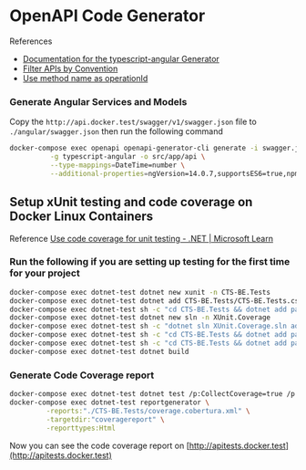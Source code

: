 # OpenAPI Code Generator

References 

- [Documentation for the typescript-angular Generator](https://openapi-generator.tech/docs/generators/typescript-angular)
- [Filter APIs by Convention](https://github.com/domaindrivendev/Swashbuckle.AspNetCore?tab=readme-ov-file#omit-actions-by-convention)
- [Use method name as operationId](https://github.com/domaindrivendev/Swashbuckle.AspNetCore?tab=readme-ov-file#assign-explicit-operationids)

### Generate Angular Services and Models
Copy the `http://api.docker.test/swagger/v1/swagger.json` file to `./angular/swagger.json` then run the following command

```sh
docker-compose exec openapi openapi-generator-cli generate -i swagger.json \
          -g typescript-angular -o src/app/api \
          --type-mappings=DateTime=number \
          --additional-properties=ngVersion=14.0.7,supportsES6=true,npmVersion=10.8.2,fileNaming=kebab-case
``` 

## Setup xUnit testing and code coverage on Docker Linux Containers

Reference [Use code coverage for unit testing - .NET | Microsoft Learn](https://learn.microsoft.com/en-us/dotnet/core/testing/unit-testing-code-coverage?tabs=linux)

### Run the following if you are setting up testing for the first time for your project

```sh
docker-compose exec dotnet-test dotnet new xunit -n CTS-BE.Tests
docker-compose exec dotnet-test dotnet add CTS-BE.Tests/CTS-BE.Tests.csproj reference CTS-BE/CTS-BE.csproj
docker-compose exec dotnet-test sh -c "cd CTS-BE.Tests && dotnet add package coverlet.msbuild"
docker-compose exec dotnet-test dotnet new sln -n XUnit.Coverage
docker-compose exec dotnet-test sh -c "dotnet sln XUnit.Coverage.sln add **/*.csproj --in-root"
docker-compose exec dotnet-test sh -c "cd CTS-BE.Tests && dotnet add package Moq --version 4.20.70"
docker-compose exec dotnet-test sh -c "cd CTS-BE.Tests && dotnet add package FluentAssertions --version 6.12.0"
docker-compose exec dotnet-test dotnet build
```

### Generate Code Coverage report
```sh
docker-compose exec dotnet-test dotnet test /p:CollectCoverage=true /p:CoverletOutputFormat=cobertura
docker-compose exec dotnet-test reportgenerator \
         -reports:"./CTS-BE.Tests/coverage.cobertura.xml" \
         -targetdir:"coveragereport" \
         -reporttypes:Html
```
Now you can see the code coverage report on [http://apitests.docker.test](http://apitests.docker.test)